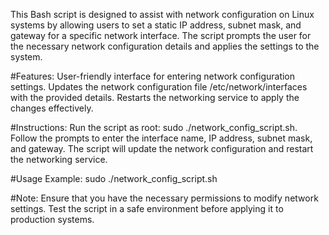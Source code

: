 This Bash script is designed to assist with network configuration on Linux systems by allowing users to set a static IP address, subnet mask, and gateway for a specific network interface. The script prompts the user for the necessary network configuration details and applies the settings to the system.

#Features:
User-friendly interface for entering network configuration settings.
Updates the network configuration file /etc/network/interfaces with the provided details.
Restarts the networking service to apply the changes effectively.

#Instructions:
Run the script as root: sudo ./network_config_script.sh.
Follow the prompts to enter the interface name, IP address, subnet mask, and gateway.
The script will update the network configuration and restart the networking service.

#Usage Example:
sudo ./network_config_script.sh

#Note:
Ensure that you have the necessary permissions to modify network settings.
Test the script in a safe environment before applying it to production systems.
